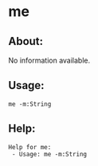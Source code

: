 me
====================

About:
--------------------
No information available.

Usage:
--------------------
```
me -m:String 
```

Help:
--------------------
```
Help for me:
 - Usage: me -m:String 

```
